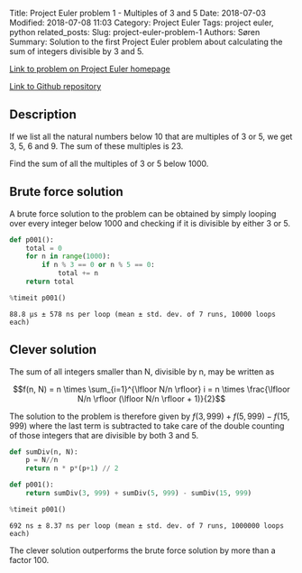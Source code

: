 Title: Project Euler problem 1 - Multiples of 3 and 5
Date: 2018-07-03
Modified: 2018-07-08 11:03
Category: Project Euler
Tags: project euler, python
related_posts: 
Slug: project-euler-problem-1
Authors: Søren
Summary: Solution to the first Project Euler problem about calculating the sum of integers divisible by 3 and 5.

[Link to problem on Project Euler homepage](https://projecteuler.net/problem=1)

[Link to Github repository](https://github.com/fractalleaf/project-euler/tree/master/p001)

## Description

If we list all the natural numbers below 10 that are multiples of 3 or 5, we get 3, 5, 6 and 9. The sum of these multiples is 23.

Find the sum of all the multiples of 3 or 5 below 1000.

## Brute force solution
A brute force solution to the problem can be obtained by simply looping over every integer below 1000 and checking if it is divisible by either 3 or 5.


```python
def p001():
    total = 0
    for n in range(1000):
        if n % 3 == 0 or n % 5 == 0:
            total += n
    return total

%timeit p001()
```

    88.8 µs ± 578 ns per loop (mean ± std. dev. of 7 runs, 10000 loops each)


## Clever solution

The sum of all integers smaller than N, divisible by n, may be written as

$$f(n, N) = n \times \sum_{i=1}^{\lfloor N/n \rfloor} i = n \times \frac{\lfloor N/n \rfloor (\lfloor N/n \rfloor + 1)}{2}$$

The solution to the problem is therefore given by $f(3, 999) + f(5, 999) - f(15, 999)$ where the last term is subtracted to take care of the double counting of those integers that are divisible by both 3 and 5.


```python
def sumDiv(n, N):
    p = N//n
    return n * p*(p+1) // 2

def p001():
    return sumDiv(3, 999) + sumDiv(5, 999) - sumDiv(15, 999)

%timeit p001()
```

    692 ns ± 8.37 ns per loop (mean ± std. dev. of 7 runs, 1000000 loops each)


The clever solution outperforms the brute force solution by more than a factor 100.
